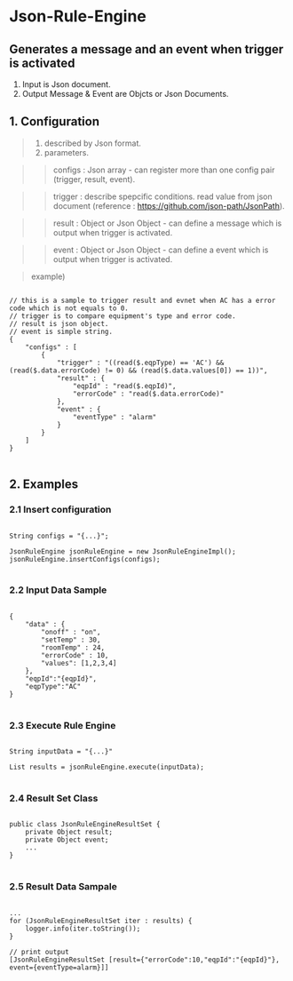 # Json-Rule-Engine

## Generates a message and an event when trigger is activated
1) Input is Json document.
2) Output Message & Event are Objcts or Json Documents.

## 1. Configuration
> 1) described by Json format.
> 2) parameters.

> > configs : Json array - can register more than one config pair (trigger, result, event).

> > trigger : describe spepcific conditions. read value from json document (reference : https://github.com/json-path/JsonPath).

> > result : Object or Json Object - can define a message which is output when trigger is activated.

> > event : Object or Json Object - can define a event which is output when trigger is activated.

> example)
<pre>
<code>
// this is a sample to trigger result and evnet when AC has a error code which is not equals to 0.
// trigger is to compare equipment's type and error code.
// result is json object.
// event is simple string.
{
	"configs" : [
		{
			"trigger" : "((read($.eqpType) == 'AC') && (read($.data.errorCode) != 0) && (read($.data.values[0]) == 1))",
			"result" : {
				"eqpId" : "read($.eqpId)", 
				"errorCode" : "read($.data.errorCode)"
			},
			"event" : {
				"eventType" : "alarm"
			}
		}
	]
}
</code>
</pre>

## 2. Examples
###     2.1 Insert configuration
<pre>
<code>
String configs = "{...}";

JsonRuleEngine jsonRuleEngine = new JsonRuleEngineImpl();
jsonRuleEngine.insertConfigs(configs);
</code>
</pre>

###     2.2 Input Data Sample
<pre>
<code>
{
	"data" : {
		"onoff" : "on",
		"setTemp" : 30,
		"roomTemp" : 24,
		"errorCode" : 10,
		"values": [1,2,3,4]
	},
	"eqpId":"{eqpId}",
	"eqpType":"AC"
}
</code>
</pre>

###     2.3 Execute Rule Engine
<pre>
<code>
String inputData = "{...}"

List<JsonRuleEngineResultSet> results = jsonRuleEngine.execute(inputData);
</code>
</pre>

###     2.4 Result Set Class
<pre>
<code>
public class JsonRuleEngineResultSet {
	private Object result;
	private Object event;
	...
}
</code>
</pre>

###     2.5 Result Data Sampale
<pre>
<code>
...
for (JsonRuleEngineResultSet iter : results) {
	logger.info(iter.toString());
}

// print output
[JsonRuleEngineResultSet [result={"errorCode":10,"eqpId":"{eqpId}"}, event={eventType=alarm}]]
</code>
</pre>

	


